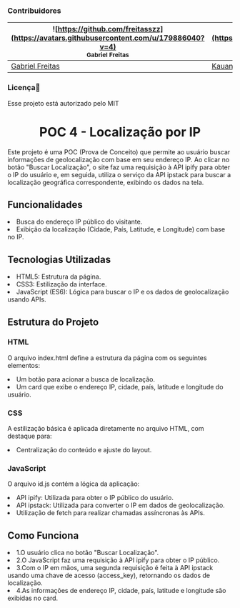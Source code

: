 

<h3>Contribuidores</h3>


![https://github.com/freitasszz](https://avatars.githubusercontent.com/u/179886040?v=4) <br> <sub> Gabriel Freitas </sub> | ![https://github.com/KauanSarzi](https://avatars.githubusercontent.com/u/179622009?v=4) <br> <sub> Kauan Sarzi </sub> | ![https://github.com/Liminha300](https://avatars.githubusercontent.com/u/179885175?v=4) <br> <sub> Ricardo Kawamuro </sub> |
| --- | --- | --- |
| [Gabriel Freitas](https://github.com/freitasszz) | [Kauan Sarzi](https://github.com/KauanSarzi) | [Ricardo Kauamuro](https://github.com/Liminha300) | 

<h3>Licença📝</h3>
Esse projeto está autorizado pelo MIT

<h1 align="center">POC 4 - Localização por IP </h1>

<p>Este projeto é uma POC (Prova de Conceito) que permite ao usuário buscar informações de geolocalização com base em seu endereço IP. Ao clicar no botão "Buscar Localização", o site faz uma requisição à API ipify para obter o IP do usuário e, em seguida, utiliza o serviço da API ipstack para buscar a localização geográfica correspondente, exibindo os dados na tela.</p>

<h2>Funcionalidades</h2>
<li>Busca do endereço IP público do visitante.</li>
<li>Exibição da localização (Cidade, País, Latitude, e Longitude) com base no IP.</li>

<h2>Tecnologias Utilizadas</h2>

<li>HTML5: Estrutura da página.</li>
<li>CSS3: Estilização da interface.</li>
<li>JavaScript (ES6): Lógica para buscar o IP e os dados de geolocalização usando APIs.</li>

<h2>Estrutura do Projeto</h2>

<h3>HTML</h3>
<p>O arquivo index.html define a estrutura da página com os seguintes elementos:</p>
<li>Um botão para acionar a busca de localização.</li>
<li>Um card que exibe o endereço IP, cidade, país, latitude e longitude do usuário.</li>

<h3>CSS</h3>
<p>A estilização básica é aplicada diretamente no arquivo HTML, com destaque para:</p>
<li>Centralização do conteúdo e ajuste do layout.</li>

<h3>JavaScript</h3>
<p>O arquivo id.js contém a lógica da aplicação:</p>
<li>API ipify: Utilizada para obter o IP público do usuário.</li>
<li>API ipstack: Utilizada para converter o IP em dados de geolocalização.</li>
<li>Utilização de fetch para realizar chamadas assíncronas às APIs.</li>

<h2>Como Funciona</h2>

<li>1.O usuário clica no botão "Buscar Localização".</li>
<li>2.O JavaScript faz uma requisição à API ipify para obter o IP público.</li>
<li>3.Com o IP em mãos, uma segunda requisição é feita à API ipstack usando uma chave de acesso (access_key), retornando os dados de localização.</li>
<li>4.As informações de endereço IP, cidade, país, latitude e longitude são exibidas no card.</li>



